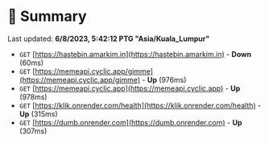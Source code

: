 # 📖 Summary
Last updated: **6/8/2023, 5:42:12 PTG "Asia/Kuala_Lumpur"**

- `GET` [https://hastebin.amarkim.in](https://hastebin.amarkim.in) - **Down** (60ms)
- `GET` [https://memeapi.cyclic.app/gimme](https://memeapi.cyclic.app/gimme) - **Up** (976ms)
- `GET` [https://memeapi.cyclic.app](https://memeapi.cyclic.app) - **Up** (978ms)
- `GET` [https://klik.onrender.com/health](https://klik.onrender.com/health) - **Up** (315ms)
- `GET` [https://dumb.onrender.com](https://dumb.onrender.com) - **Up** (307ms)
